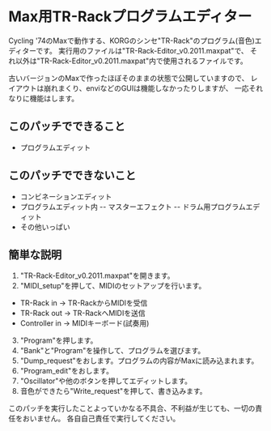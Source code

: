 # Max用TR-Rackプログラムエディター

Cycling '74のMaxで動作する、KORGのシンセ"TR-Rack"のプログラム(音色)エディターです。
実行用のファイルは"TR-Rack-Editor_v0.2011.maxpat"で、
それ以外は"TR-Rack-Editor_v0.2011.maxpat"内で使用されるファイルです。

古いバージョンのMaxで作ったほぼそのままの状態で公開していますので、
レイアウトは崩れまくり、enviなどのGUIは機能しなかったりしますが、
一応それなりに機能はします。

## このパッチでできること
- プログラムエディット

## このパッチでできないこと
- コンビネーションエディット
- プログラムエディット内
-- マスターエフェクト
-- ドラム用プログラムエディット
- その他いっぱい

## 簡単な説明
1. "TR-Rack-Editor_v0.2011.maxpat"を開きます。
2. "MIDI_setup"を押して、MIDIのセットアップを行います。
- TR-Rack in -> TR-RackからMIDIを受信
- TR-Rack out -> TR-RackへMIDIを送信
- Controller in -> MIDIキーボード(試奏用)
3. "Program"を押します。
4. "Bank"と"Program"を操作して、プログラムを選びます。
5. "Dump_request"をおします。プログラムの内容がMaxに読み込まれます。
6. "Program_edit"をおします。
7. "Oscillator"や他のボタンを押してエディットします。
8. 音色ができたら"Write_request"を押して、書き込みます。

このパッチを実行したことよっていかなる不具合、不利益が生じても、一切の責任をおいません。
各自自己責任で実行してください。


